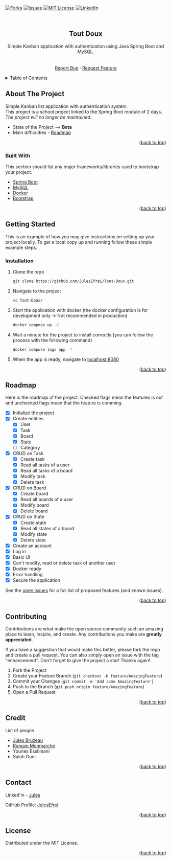 <div id="top"></div>

<!-- [![Contributors][contributors-shield]][contributors-url] -->
<!-- [![Stargazers][stars-shield]][stars-url] -->
[![Forks][forks-shield]][forks-url]
[![Issues][issues-shield]][issues-url]
[![MIT License][license-shield]][license-url]
[![LinkedIn][linkedin-shield]][linkedin-url]


<!-- PROJECT LOGO -->
<br />
<div align="center">

<h2 align="center">Tout Doux</h2>

  <p align="center">
    Simple Kanban application with authentication using Java Spring Boot and MySQL.
    <br />
    <!-- <a href="https://github.com/JulesEfrei/Tout-Doux"><strong>Explore the docs</strong></a> -->
    <br />
    <br />
    <!-- <a href="https://github.com/JulesEfrei/Tout-Doux">View Demo</a>
    · -->
    <a href="https://github.com/JulesEfrei/Tout-Doux/issues">Report Bug</a>
    ·
    <a href="https://github.com/JulesEfrei/Tout-Doux/pulls">Request Feature</a>
  </p>
</div>



<!-- TABLE OF CONTENTS -->
<details>
  <summary>Table of Contents</summary>
  <ol>
    <li>
      <a href="#about-the-project">About The Project</a>
      <ul>
        <li><a href="#built-with">Built With</a></li>
      </ul>
    </li>
    <li>
      <a href="#getting-started">Getting Started</a>
      <ul>
        <li><a href="#installation">Installation</a></li>
      </ul>
    </li>
    <li><a href="#roadmap">Roadmap / Features</a></li>
    <li><a href="#contributing">Contributing</a></li>
    <li><a href="#license">License</a></li>
    <li><a href="#contact">Contact</a></li>
    <li><a href="#credit">Credit</a></li>
  </ol>
</details>



<!-- ABOUT THE PROJECT -->
## About The Project

Simple Kanban list application with authentication system.<br/>
This project is a school project linked to the Spring Boot module of 2 days. *The project will no longer be maintained.*

* State of the Project --> **Beta**
* Main difficulties - [Roadmap](#roadmap)


<p align="right">(<a href="#top">back to top</a>)</p>



### Built With

This section should list any major frameworks/libraries used to bootstrap your project.

* [Spring Boot](https://spring.io/)
* [MySQL](https://www.mysql.com/fr/)
* [Docker](https://www.docker.com/)
* [Bootstrap](https://getbootstrap.com/)

<p align="right">(<a href="#top">back to top</a>)</p>



<!-- GETTING STARTED -->
## Getting Started

This is an example of how you may give instructions on setting up your project locally.
To get a local copy up and running follow these simple example steps.


### Installation

1. Clone the repo
   ```sh
   git clone https://github.com/JulesEfrei/Tout-Doux.git
   ```
2. Navigate to the project
   ```sh
   cd Tout-Doux/
   ```
3. Start the application with docker (the docker configuration is for development only -> Not recommended in production)
   ```sh
   docker compose up -d
   ```
4. Wait a minute for the project to install correctly (you can follow the process with the following command)
   ```sh
   docker compose logs app -f
   ```
5. When the app is ready, navigate to [localhost:8080](http://localhost:8080)

<p align="right">(<a href="#top">back to top</a>)</p>

<!-- ROADMAP -->
## Roadmap

Here is the roadmap of the project. Checked flags mean the features is out and unchecked flags mean that the feature is comming.

- [x] Initialize the project
- [x] Create entities
  - [x] User
  - [x] Task
  - [x] Board
  - [x] State
  - [ ] Category
- [x] CRUD on Task
  - [x] Create task
  - [x] Read all tasks of a user
  - [x] Read all tasks of a board
  - [x] Modify task
  - [x] Delete task
- [x] CRUD on Board
  - [x] Create board
  - [x] Read all boards of a user
  - [x] Modify board
  - [x] Delete board
- [x] CRUD on State
    - [x] Create state
    - [x] Read all states of a board
    - [x] Modify state
    - [x] Delete state
- [x] Create an account
- [x] Log in
- [x] Basic UI
- [x] Can't modify, read or delete task of another user
- [x] Docker ready
- [x] Error handling
- [x] Secure the application

See the [open issues](https://github.com/JulesEfrei/Tout-Doux/issues) for a full list of proposed features (and known issues).

<p align="right">(<a href="#top">back to top</a>)</p>



<!-- CONTRIBUTING -->
## Contributing

Contributions are what make the open source community such an amazing place to learn, inspire, and create. Any contributions you make are **greatly appreciated**.

If you have a suggestion that would make this better, please fork the repo and create a pull request. You can also simply open an issue with the tag "enhancement".
Don't forget to give the project a star! Thanks again!

1. Fork the Project
2. Create your Feature Branch (`git checkout -b feature/AmazingFeature`)
3. Commit your Changes (`git commit -m 'Add some AmazingFeature'`)
4. Push to the Branch (`git push origin feature/AmazingFeature`)
5. Open a Pull Request

<p align="right">(<a href="#top">back to top</a>)</p>



<!-- Credit -->
## Credit

List of people

* [Jules Bruzeau](https://github.com/JulesEfrei)
* [Romain Monmarche](https://github.com/RoromainM)
* Younes Esslimani
* Salah Ouni

<p align="right">(<a href="#top">back to top</a>)</p>



<!-- CONTACT -->
## Contact

Linked'in - [Jules](https://www.linkedin.com/in/jules-bruzeau/)

GitHub Profile: [JulesEfrei](https://github.com/JulesEfrei/)

<p align="right">(<a href="#top">back to top</a>)</p>



<!-- LICENSE -->
## License

Distributed under the MIT License.

<p align="right">(<a href="#top">back to top</a>)</p>






<!-- MARKDOWN LINKS & IMAGES -->
<!-- [contributors-shield]: https://img.shields.io/github/contributors/JulesEfrei/Tout-Doux.svg?style=for-the-badge
[contributors-url]: https://github.com/JulesEfrei/Tout-Doux/graphs/contributors -->
<!-- [stars-shield]: https://img.shields.io/github/stars/JulesEfrei/Tout-Doux.svg?style=for-the-badge
[stars-url]: https://github.com/JulesEfrei/Tout-Doux/stargazers -->
[forks-shield]: https://img.shields.io/github/forks/JulesEfrei/Tout-Doux.svg?style=for-the-badge
[forks-url]: https://github.com/JulesEfrei/Tout-Doux/network/members
[issues-shield]: https://img.shields.io/github/issues/JulesEfrei/Tout-Doux.svg?style=for-the-badge
[issues-url]: https://github.com/JulesEfrei/Tout-Doux/issues
[license-shield]: https://img.shields.io/github/license/JulesEfrei/Tout-Doux.svg?style=for-the-badge
[license-url]: https://github.com/JulesEfrei/Tout-Doux/blob/master/LICENSE
[linkedin-shield]: https://img.shields.io/badge/-LinkedIn-black.svg?style=for-the-badge&logo=linkedin&colorB=555
[linkedin-url]: https://www.linkedin.com/in/jules-bruzeau/
[product-screenshot]: images/screenshot.png
